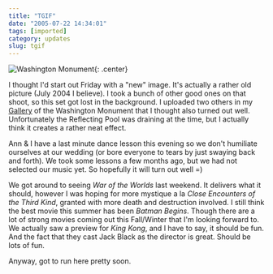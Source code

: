 ```yaml
---
title: "TGIF"
date: "2005-07-22 14:34:01"
tags: [imported]
category: updates
slug: tgif
---
```


![Washington Monument]({filename}/images/2005/DSC_0165.jpg){: .center}

I thought I'd start out Friday with a "new" image. It's actually a rather old picture (July 2004 I believe). I took a bunch of other good ones on that shoot, so this set got lost in the background. I uploaded two others in my <a href="http://gallery.mcstudios.net">Gallery</a> of the Washington Monument that I thought also turned out well. Unfortunately the Reflecting Pool was draining at the time, but I actually think it creates a rather neat effect.

Ann & I have a last minute dance lesson this evening so we don't humiliate ourselves at our wedding (or bore everyone to tears by just swaying back and forth). We took some lessons a few months ago, but we had not selected our music yet. So hopefully it will turn out well =)

We got around to seeing <em>War of the Worlds</em> last weekend. It delivers what it should, however I was hoping for more mystique a la <em>Close Encounters of the Third Kind</em>, granted with more death and destruction involved. I still think the best movie this summer has been <em>Batman Begins</em>. Though there are a lot of strong movies coming out this Fall/Winter that I'm looking forward to. We actually saw a preview for <em>King Kong</em>, and I have to say, it should be fun. And the fact that they cast Jack Black as the director is great. Should be lots of fun.

Anyway, got to run here pretty soon.
